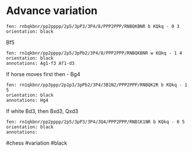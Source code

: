 # Advance variation

```chessboard
fen: rnbqkbnr/pp2pppp/2p5/3pP3/3P4/8/PPP2PPP/RNBQKBNR b KQkq - 0 3
orientation: black
```
Bf5
```chessboard
fen: rn1qkbnr/pp2pppp/2p5/3pPb2/3P4/8/PPP2PPP/RNBQKBNR w KQkq - 1 4
orientation: black
annotations: Ag1-f3 Af1-d3
```

If horse moves first then - Bg4
```chessboard
fen: rn1qkbnr/pp3ppp/2p1p3/3pPb2/3P4/3B1N2/PPP2PPP/RNBQK2R b KQkq - 1 5
orientation: black
annotations: Hg4
```

If white Bd3, then Bxd3, Qxd3
```chessboard
fen: rn1qkbnr/pp2pppp/2p5/3pP3/3P4/3Q4/PPP2PPP/RNB1K1NR b KQkq - 0 5
orientation: black
annotations:
```
#chess #variation #black